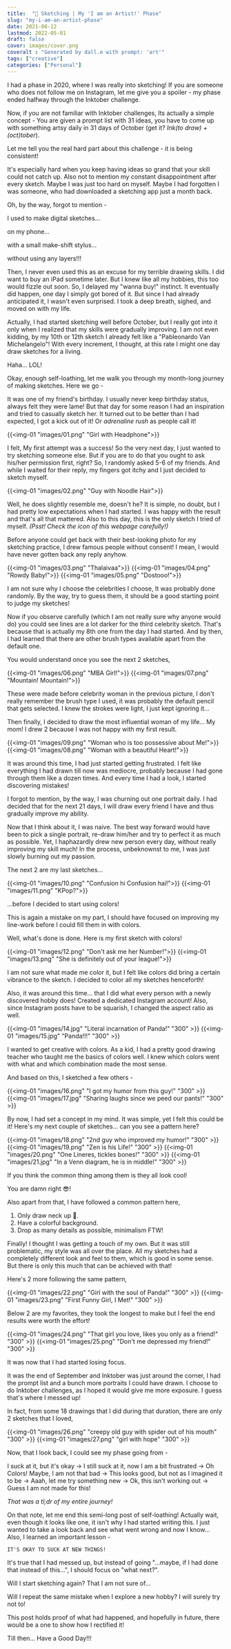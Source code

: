 ```yaml
---
title:  "🎨 Sketching | My 'I am an Artist!' Phase"
slug: "my-i-am-an-artist-phase"
date: 2021-06-12
lastmod: 2022-05-01
draft: false
cover: images/cover.png
coveralt : "Generated by dall.e with prompt: 'art'"
tags: ["creative"]
categories: ["Personal"]
---
```


I had a phase in 2020, where I was really into sketching! If you are someone who does not follow me on Instagram, let me give you a spoiler - my phase ended halfway through the Inktober challenge. 

Now, if you are not familiar with Inktober challenges, Its actually a simple concept - You are given a prompt list with 31 ideas, you have to come up with something artsy daily in 31 days of October (get it? *Ink(to draw) + (oct)tober*). 

Let me tell you the real hard part about this challenge - it is being consistent!

It's especially hard when you keep having ideas so grand that your skill could not catch up. Also not to mention my constant disappointment after every sketch. Maybe I was just too hard on myself. Maybe I had forgotten I was someone, who had downloaded a sketching app just a month back.

Oh, by the way, forgot to mention - 

I used to make digital sketches... 

on my phone... 

with a small make-shift stylus...

without using any layers!!!

Then, I never even used this as an excuse for my terrible drawing skills. I did want to buy an iPad sometime later. But I knew like all my hobbies, this too would fizzle out soon. So, I delayed my "wanna buy!" instinct. It eventually did happen, one day I simply got bored of it. But since I had already anticipated it, I wasn't even surprised. I took a deep breath, sighed, and moved on with my life.

Actually, I had started sketching well before October, but I really got into it only when I realized that my skills were gradually improving. I am not even kidding, by my 10th or 12th sketch I already felt like a "Pableonardo Van Michelangelo"! With every increment, I thought, at this rate I might one day draw sketches for a living. 

Haha... LOL!

Okay, enough self-loathing, let me walk you through my month-long journey of making sketches. Here we go -

It was one of my friend's birthday. I usually never keep birthday status, always felt they were lame! But that day for some reason I had an inspiration and tried to casually sketch her. It turned out to be better than I had expected, I got a kick out of it! Or *adrenaline rush* as people call it!

{{<img-01 "images/01.png" "Girl with Headphone">}}

I felt, My first attempt was a success! So the very next day, I just wanted to try sketching someone else. But if you are to do that you ought to ask his/her permission first, right? So, I randomly asked 5-6 of my friends. And while I waited for their reply, my fingers got itchy and I just decided to sketch myself.

{{<img-01 "images/02.png" "Guy with Noodle Hair">}}

Well, he does slightly resemble me, doesn't he? It is simple, no doubt, but I had pretty low expectations when I had started. I was happy with the result and that's all that mattered. Also to this day, this is the only sketch I tried of myself. *(Psst! Check the icon of this webpage carefully!)*

Before anyone could get back with their best-looking photo for my sketching practice, I drew famous people without consent! I mean, I would have never gotten back any reply anyhow.

{{<img-01 "images/03.png" "Thalaivaa">}}
{{<img-01 "images/04.png" "Rowdy Baby!">}}
{{<img-01 "images/05.png" "Dostooo!">}}

I am not sure why I choose the celebrities I choose, It was probably done randomly. By the way, try to guess them, it should be a good starting point to judge my sketches! 

Now if you observe carefully (which I am not really sure why anyone would do) you could see lines are a lot darker for the third celebrity sketch. That's because that is actually my 8th one from the day I had started. And by then, I had learned that there are other brush types available apart from the default one. 

You would understand once you see the next 2 sketches,

{{<img-01 "images/06.png" "MBA Girl!">}}
{{<img-01 "images/07.png" "Mountain! Mountain!">}}

These were made before celebrity woman in the previous picture, I don't really remember the brush type I used, it was probably the default pencil that gets selected. I knew the strokes were light, I just kept ignoring it...

Then finally, I decided to draw the most influential woman of my life... My mom! I drew 2 because I was not happy with my first result.

{{<img-01 "images/09.png" "Woman who is too possessive about Me!">}}
{{<img-01 "images/08.png" "Woman with a beautiful Heart!">}}


It was around this time, I had just started getting frustrated. I felt like everything I had drawn till now was mediocre, probably because I had gone through them like a dozen times. And every time I had a look, I started discovering mistakes! 

I forgot to mention, by the way, I was churning out one portrait daily. I had decided that for the next 21 days, I will draw every friend I have and thus gradually improve my ability. 

Now that I think about it, I was naive. The best way forward would have been to pick a single portrait, re-draw him/her and try to perfect it as much as possible. Yet, I haphazardly drew new person every day, without really improving my skill much! In the process, unbeknownst to me, I was just slowly burning out my passion.

The next 2 are my last sketches...

{{<img-01 "images/10.png" "Confusion hi Confusion hai!">}}
{{<img-01 "images/11.png" "KPop?">}}

...before I decided to start using colors!

This is again a mistake on my part, I should have focused on improving my line-work before I could fill them in with colors. 

Well, what's done is done. Here is my first sketch with colors!

{{<img-01 "images/12.png" "Don't ask me her Number!">}}
{{<img-01 "images/13.png" "She is definitely out of your league!">}}

I am not sure what made me color it, but I felt like colors did bring a certain vibrance to the sketch. I decided to color all my sketches henceforth!

Also, it was around this time... that I did what every person with a newly discovered hobby does! Created a dedicated Instagram account! Also, since Instagram posts have to be squarish, I changed the aspect ratio as well.

{{<img-01 "images/14.jpg" "Literal incarnation of Panda!" "300" >}}
{{<img-01 "images/15.jpg" "Panda!!!" "300" >}}

I wanted to get creative with colors. As a kid, I had a pretty good drawing teacher who taught me the basics of colors well. I knew which colors went with what and which combination made the most sense. 

And based on this, I sketched a few others - 

{{<img-01 "images/16.png" "I got my humor from this guy!" "300" >}}
{{<img-01 "images/17.jpg" "Sharing laughs since we peed our pants!" "300" >}}

By now, I had set a concept in my mind. It was simple, yet I felt this could be it! Here's my next couple of sketches... can you see a pattern here?

{{<img-01 "images/18.png" "2nd guy who improved my humor!" "300" >}}
{{<img-01 "images/19.png" "Zen is his Life!" "300" >}}
{{<img-01 "images/20.png" "One Lineres, tickles bones!" "300" >}}
{{<img-01 "images/21.jpg" "In a Venn diagram, he is in middle!" "300" >}}

If you think the common thing among them is they all look cool! 

You are damn right 😎! 

Also apart from that, I have followed a common pattern here,

1. Only draw neck up 🧑.
2. Have a colorful background.
3. Drop as many details as possible, minimalism FTW!

Finally! I thought I was getting a touch of my own. But it was still problematic, my style was all over the place. All my sketches had a completely different look and feel to them, which is good in some sense. But there is only this much that can be achieved with that!

Here's 2 more following the same pattern,

{{<img-01 "images/22.png" "Girl with the soul of Panda!" "300" >}}
{{<img-01 "images/23.png" "First Funny Girl, I Met!" "300" >}}

Below 2 are my favorites, they took the longest to make but I feel the end results were worth the effort!

{{<img-01 "images/24.png" "That girl you love, likes you only as a friend!" "300" >}}
{{<img-01 "images/25.png" "Don't me depressed my friend!" "300" >}}

It was now that I had started losing focus. 

It was the end of September and Inktober was just around the corner, I had the prompt list and a bunch more portraits I could have drawn. I choose to do Inktober challenges, as I hoped it would give me more exposure. I guess that's where I messed up!

In fact, from some 18 drawings that I did during that duration, there are only 2 sketches that I loved,

{{<img-01 "images/26.png" "creepy old guy with spider out of his mouth" "300" >}}
{{<img-01 "images/27.png" "girl with hope" "300" >}}

Now, that I look back, I could see my phase going from - 

I suck at it, but it's okay -> I still suck at it, now I am a bit frustrated -> Oh Colors! Maybe, I am not that bad -> This looks good, but not as I imagined it to be -> Aaah, let me try something new -> Ok, this isn't working out -> Guess I am not made for this!

*That was a tl;dr of my entire journey!*

On that note, let me end this semi-long post of self-loathing! Actually wait, even though it looks like one, it isn't why I had started writing this. I just wanted to take a look back and see what went wrong and now I know... Also, I learned an important lesson -

`IT'S OKAY TO SUCK AT NEW THINGS!`

It's true that I had messed up, but instead of going "...maybe, if I had done that instead of this...", I should focus on "what next?". 

Will I start sketching again? That I am not sure of...

Will I repeat the same mistake when I explore a new hobby? I will surely try not to!

This post holds proof of what had happened, and hopefully in future, there would be a one to show how I rectified it!

Till then... Have a Good Day!!!
